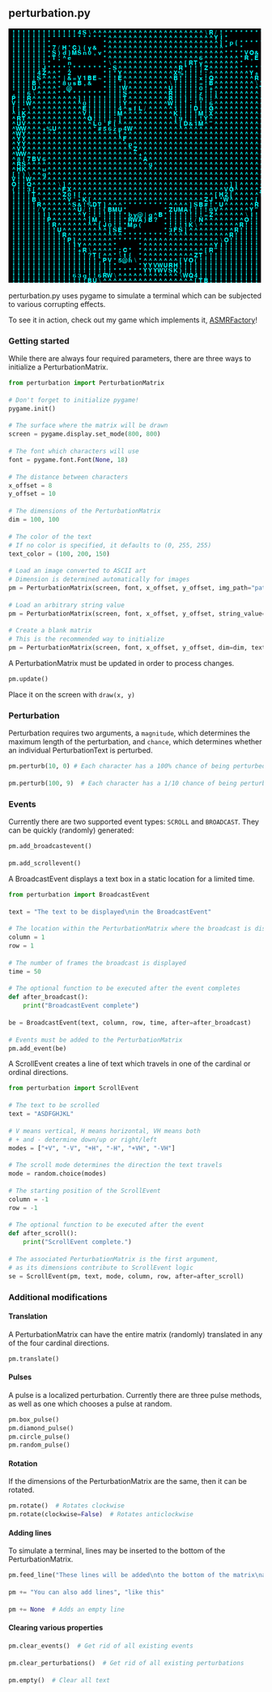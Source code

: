 ## perturbation.py

![](img/sample.png)

perturbation.py uses pygame to simulate a terminal which can be subjected to various corrupting effects.

To see it in action, check out my game which implements it, [ASMRFactory](https://complexor.itch.io/asmrfactory)!

### Getting started

While there are always four required parameters, there are three ways to initialize a PerturbationMatrix.

```python
from perturbation import PerturbationMatrix

# Don't forget to initialize pygame!
pygame.init()

# The surface where the matrix will be drawn
screen = pygame.display.set_mode(800, 800)

# The font which characters will use
font = pygame.font.Font(None, 18)

# The distance between characters
x_offset = 8
y_offset = 10

# The dimensions of the PerturbationMatrix
dim = 100, 100

# The color of the text
# If no color is specified, it defaults to (0, 255, 255)
text_color = (100, 200, 150)

# Load an image converted to ASCII art
# Dimension is determined automatically for images
pm = PerturbationMatrix(screen, font, x_offset, y_offset, img_path="path/to/image.png", text_color=text_color)

# Load an arbitrary string value
pm = PerturbationMatrix(screen, font, x_offset, y_offset, string_value="This will appear\nat the bottom of the matrix", dim=dim, text_color=text_color)

# Create a blank matrix
# This is the recommended way to initialize
pm = PerturbationMatrix(screen, font, x_offset, y_offset, dim=dim, text_color=text_color)
```

A PerturbationMatrix must be updated in order to process changes.

```python
pm.update()
```

Place it on the screen with `draw(x, y)`

### Perturbation

Perturbation requires two arguments, a `magnitude`, which determines the maximum length of the perturbation, and `chance`, which determines whether an individual PerturbationText is perturbed.

```python
pm.perturb(10, 0) # Each character has a 100% chance of being perturbed for up to 10 frames

pm.perturb(100, 9)  # Each character has a 1/10 chance of being perturbed for up to 100 frames
```

### Events

Currently there are two supported event types: `SCROLL` and `BROADCAST`. They can be quickly (randomly) generated:

```python
pm.add_broadcastevent()

pm.add_scrollevent()
```

A BroadcastEvent displays a text box in a static location for a limited time.

```python
from perturbation import BroadcastEvent

text = "The text to be displayed\nin the BroadcastEvent"

# The location within the PerturbationMatrix where the broadcast is displayed
column = 1
row = 1

# The number of frames the broadcast is displayed
time = 50

# The optional function to be executed after the event completes
def after_broadcast():
    print("BroadcastEvent complete")

be = BroadcastEvent(text, column, row, time, after=after_broadcast)

# Events must be added to the PerturbationMatrix
pm.add_event(be)
```

A ScrollEvent creates a line of text which travels in one of the cardinal or ordinal directions.

```python
from perturbation import ScrollEvent

# The text to be scrolled
text = "ASDFGHJKL"

# V means vertical, H means horizontal, VH means both
# + and - determine down/up or right/left
modes = ["+V", "-V", "+H", "-H", "+VH", "-VH"]

# The scroll mode determines the direction the text travels
mode = random.choice(modes)

# The starting position of the ScrollEvent
column = -1
row = -1

# The optional function to be executed after the event
def after_scroll():
    print("ScrollEvent complete.")

# The associated PerturbationMatrix is the first argument,
# as its dimensions contribute to ScrollEvent logic
se = ScrollEvent(pm, text, mode, column, row, after=after_scroll)
```

### Additional modifications

#### Translation

A PerturbationMatrix can have the entire matrix (randomly) translated in any of the four cardinal directions.

```python
pm.translate()
```

#### Pulses

A pulse is a localized perturbation. Currently there are three pulse methods, as well as one which chooses a pulse at random.

```python
pm.box_pulse()
pm.diamond_pulse()
pm.circle_pulse()
pm.random_pulse()
```

#### Rotation

If the dimensions of the PerturbationMatrix are the same, then it can be rotated.

```python
pm.rotate()  # Rotates clockwise
pm.rotate(clockwise=False)  # Rotates anticlockwise
```

#### Adding lines

To simulate a terminal, lines may be inserted to the bottom of the PerturbationMatrix.

```python
pm.feed_line("These lines will be added\nto the bottom of the matrix\nand push the existing contents upwards")

pm += "You can also add lines", "like this"

pm += None  # Adds an empty line
```

#### Clearing various properties

```python
pm.clear_events()  # Get rid of all existing events

pm.clear_perturbations()  # Get rid of all existing perturbations

pm.empty()  # Clear all text
```
